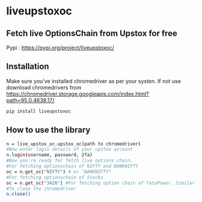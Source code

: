 # liveupstoxoc
## Fetch live OptionsChain from Upstox for free

Pypi : https://pypi.org/project/liveupstoxoc/

## Installation

Make sure you've installed chromedriver as per your systen. 
If not use download chromedrivers from https://chromedriver.storage.googleapis.com/index.html?path=95.0.4638.17/


```sh
pip install liveupstoxoc
```


## How to use the library

```sh
n = live_upstox_oc.upstox_oc(path to chromedriver)
#Now enter login details of your upstox account
n.login(username, password, 2fa)
#Now you're ready for fetch live options chain. 
#For fetching optionschain of NIFTY and BANKNIFTY
oc = n.get_oc("NIFTY") # or "BANKNIFTY"
#For fetching optionschain of Stocks
oc = n.get_oc("3426") #For fetching option chain of TataPower. Similarly enter Token of the stocks you want to Fetch options chain for. 
#To close the chromedriver
n.close()
```
